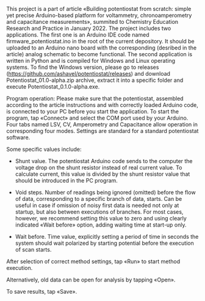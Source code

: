 This project is a part of article «Building potentiostat from scratch: simple yet precise Arduino-based platform for voltammetry, chronoamperometry and capacitance measurements», summited to Chemistry Education Research and Practice in January 2022.
The project includes two applications.
The first one is an Arduino IDE code named firmware_potentiostat.ino in the root of the current depository. It should be uploaded to an Arduino nano board with the corresponding (desribed in the article) analog schematic to become functional.
The second application is written in Python and is compiled for Windows and Linux operating systems. To find the Windows version, please go to releases (https://github.com/ashavel/potentiostat/releases) and download Potentiostat_01.0-alpha.zip archive, extract it into a specific folder and execute Potentiostat_0.1.0-alpha.exe.

Program operation:
Please make sure that the potentiostat, assembled according to the article instructions and with correctly loaded Arduino code, is connected to your PC before you start the application.
To start the program, tap «Connect» and select the COM port used by your Arduino.
Four tabs named LSV, CV, Amperometry and Capacitance allow operation in corresponding four modes. Settings are standard for a standard potentiostat software.

Some specific values include:

-	Shunt value.
The potentiostat Arduino code sends to the computer the voltage drop on the shunt resistor instead of real current value. To calculate current, this value is divided by the shunt resistor value that should be introduced in the PC program.

-	Void steps.
Number of readings being ignored (omitted) before the flow of data, corresponding to a specific branch of data, starts. Can be useful in case if omission of noisy first data is needed not only at startup, but also between executions of branches. For most cases, however, we recommend setting this value to zero and using clearly indicated «Wait before» option, adding waiting time at start-up only.

-	Wait before.
Time value, explicitly setting a period of time in seconds the system should wait polarized by starting potential before the execution of scan starts.

After selection of correct method settings, tap «Run» to start method execution.

Alternatively, old data can be open for analysis by tapping «Open».

To save results, tap «Save».
